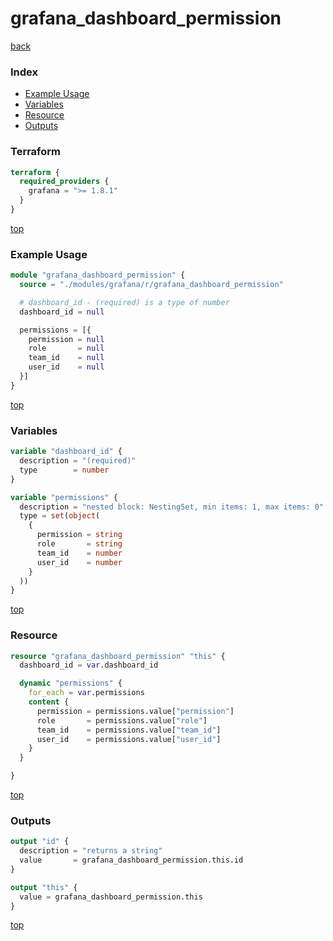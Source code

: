 # grafana_dashboard_permission

[back](../grafana.md)

### Index

- [Example Usage](#example-usage)
- [Variables](#variables)
- [Resource](#resource)
- [Outputs](#outputs)

### Terraform

```terraform
terraform {
  required_providers {
    grafana = ">= 1.8.1"
  }
}
```

[top](#index)

### Example Usage

```terraform
module "grafana_dashboard_permission" {
  source = "./modules/grafana/r/grafana_dashboard_permission"

  # dashboard_id - (required) is a type of number
  dashboard_id = null

  permissions = [{
    permission = null
    role       = null
    team_id    = null
    user_id    = null
  }]
}
```

[top](#index)

### Variables

```terraform
variable "dashboard_id" {
  description = "(required)"
  type        = number
}

variable "permissions" {
  description = "nested block: NestingSet, min items: 1, max items: 0"
  type = set(object(
    {
      permission = string
      role       = string
      team_id    = number
      user_id    = number
    }
  ))
}
```

[top](#index)

### Resource

```terraform
resource "grafana_dashboard_permission" "this" {
  dashboard_id = var.dashboard_id

  dynamic "permissions" {
    for_each = var.permissions
    content {
      permission = permissions.value["permission"]
      role       = permissions.value["role"]
      team_id    = permissions.value["team_id"]
      user_id    = permissions.value["user_id"]
    }
  }

}
```

[top](#index)

### Outputs

```terraform
output "id" {
  description = "returns a string"
  value       = grafana_dashboard_permission.this.id
}

output "this" {
  value = grafana_dashboard_permission.this
}
```

[top](#index)